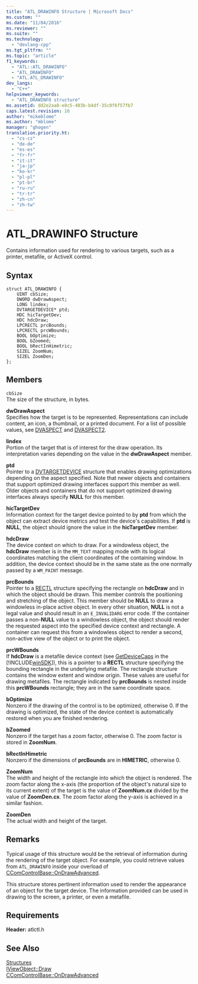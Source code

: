 ```yaml
---
title: "ATL_DRAWINFO Structure | Microsoft Docs"
ms.custom: ""
ms.date: "11/04/2016"
ms.reviewer: ""
ms.suite: ""
ms.technology: 
  - "devlang-cpp"
ms.tgt_pltfrm: ""
ms.topic: "article"
f1_keywords: 
  - "ATL::ATL_DRAWINFO"
  - "ATL_DRAWINFO"
  - "ATL.ATL_DRAWINFO"
dev_langs: 
  - "C++"
helpviewer_keywords: 
  - "ATL_DRAWINFO structure"
ms.assetid: dd2e2aa8-e8c5-403b-b4df-35c0f6f57fb7
caps.latest.revision: 16
author: "mikeblome"
ms.author: "mblome"
manager: "ghogen"
translation.priority.ht: 
  - "cs-cz"
  - "de-de"
  - "es-es"
  - "fr-fr"
  - "it-it"
  - "ja-jp"
  - "ko-kr"
  - "pl-pl"
  - "pt-br"
  - "ru-ru"
  - "tr-tr"
  - "zh-cn"
  - "zh-tw"
---
```

# ATL_DRAWINFO Structure
Contains information used for rendering to various targets, such as a printer, metafile, or ActiveX control.  
  
## Syntax  
  
```
struct ATL_DRAWINFO {
    UINT cbSize;
    DWORD dwDrawAspect;
    LONG lindex;
    DVTARGETDEVICE* ptd;
    HDC hicTargetDev;
    HDC hdcDraw;
    LPCRECTL prcBounds;
    LPCRECTL prcWBounds;
    BOOL bOptimize;
    BOOL bZoomed;
    BOOL bRectInHimetric;
    SIZEL ZoomNum;
    SIZEL ZoomDen;
};
```  
  
## Members  
 `cbSize`  
 The size of the structure, in bytes.  
  
 **dwDrawAspect**  
 Specifies how the target is to be represented. Representations can include content, an icon, a thumbnail, or a printed document. For a list of possible values, see [DVASPECT](http://msdn.microsoft.com/library/windows/desktop/ms690318) and [DVASPECT2](http://msdn.microsoft.com/library/windows/desktop/ms688644).  
  
 **lindex**  
 Portion of the target that is of interest for the draw operation. Its interpretation varies depending on the value in the **dwDrawAspect** member.  
  
 **ptd**  
 Pointer to a [DVTARGETDEVICE](http://msdn.microsoft.com/library/windows/desktop/ms686613) structure that enables drawing optimizations depending on the aspect specified. Note that newer objects and containers that support optimized drawing interfaces support this member as well. Older objects and containers that do not support optimized drawing interfaces always specify **NULL** for this member.  
  
 **hicTargetDev**  
 Information context for the target device pointed to by **ptd** from which the object can extract device metrics and test the device's capabilities. If **ptd** is **NULL**, the object should ignore the value in the **hicTargetDev** member.  
  
 **hdcDraw**  
 The device context on which to draw. For a windowless object, the **hdcDraw** member is in the `MM_TEXT` mapping mode with its logical coordinates matching the client coordinates of the containing window. In addition, the device context should be in the same state as the one normally passed by a `WM_PAINT` message.  
  
 **prcBounds**  
 Pointer to a [RECTL](http://msdn.microsoft.com/library/windows/desktop/dd162907) structure specifying the rectangle on **hdcDraw** and in which the object should be drawn. This member controls the positioning and stretching of the object. This member should be **NULL** to draw a windowless in-place active object. In every other situation, **NULL** is not a legal value and should result in an `E_INVALIDARG` error code. If the container passes a non-**NULL** value to a windowless object, the object should render the requested aspect into the specified device context and rectangle. A container can request this from a windowless object to render a second, non-active view of the object or to print the object.  
  
 **prcWBounds**  
 If **hdcDraw** is a metafile device context (see [GetDeviceCaps](http://msdn.microsoft.com/library/windows/desktop/dd144877) in the [!INCLUDE[winSDK](../../atl/includes/winsdk_md.md)]), this is a pointer to a **RECTL** structure specifying the bounding rectangle in the underlying metafile. The rectangle structure contains the window extent and window origin. These values are useful for drawing metafiles. The rectangle indicated by **prcBounds** is nested inside this **prcWBounds** rectangle; they are in the same coordinate space.  
  
 **bOptimize**  
 Nonzero if the drawing of the control is to be optimized, otherwise 0. If the drawing is optimized, the state of the device context is automatically restored when you are finished rendering.  
  
 **bZoomed**  
 Nonzero if the target has a zoom factor, otherwise 0. The zoom factor is stored in **ZoomNum**.  
  
 **bRectInHimetric**  
 Nonzero if the dimensions of **prcBounds** are in **HIMETRIC**, otherwise 0.  
  
 **ZoomNum**  
 The width and height of the rectangle into which the object is rendered. The zoom factor along the x-axis (the proportion of the object's natural size to its current extent) of the target is the value of **ZoomNum.cx** divided by the value of **ZoomDen.cx**. The zoom factor along the y-axis is achieved in a similar fashion.  
  
 **ZoomDen**  
 The actual width and height of the target.  
  
## Remarks  
 Typical usage of this structure would be the retrieval of information during the rendering of the target object. For example, you could retrieve values from `ATL_DRAWINFO` inside your overload of [CComControlBase::OnDrawAdvanced](ccomcontrolbase-class.md#ccomcontrolbase__ondrawadvanced).  
  
 This structure stores pertinent information used to render the appearance of an object for the target device. The information provided can be used in drawing to the screen, a printer, or even a metafile.  
  
## Requirements  
 **Header:** atlctl.h  
  
## See Also  
 [Structures](../../atl/reference/atl-structures.md)   
 [IViewObject::Draw](http://msdn.microsoft.com/library/windows/desktop/ms688655)   
 [CComControlBase::OnDrawAdvanced](../../atl/reference/ccomcontrolbase-class.md#ccomcontrolbase__ondrawadvanced)





